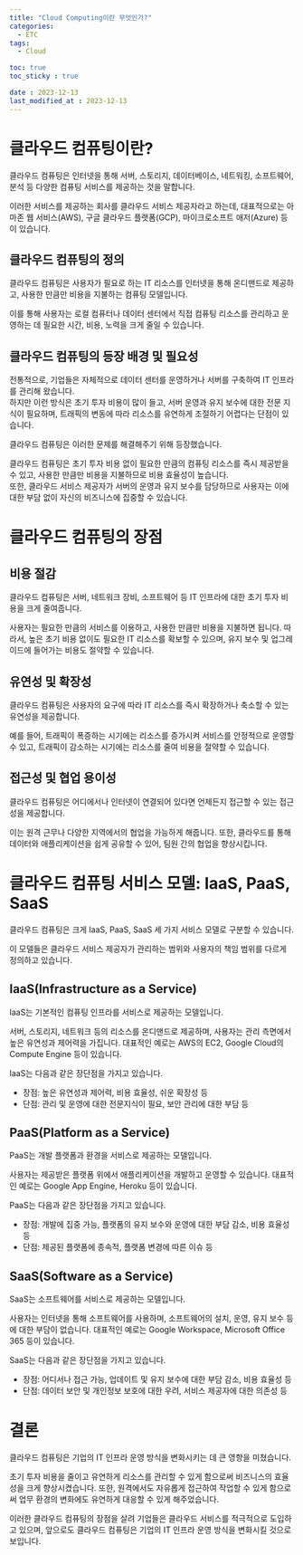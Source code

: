```yaml
---
title: "Cloud Computing이란 무엇인가?"
categories:
  - ETC
tags:
  - Cloud

toc: true
toc_sticky : true

date : 2023-12-13
last_modified_at : 2023-12-13
---
```



# 클라우드 컴퓨팅이란?
클라우드 컴퓨팅은 인터넷을 통해 서버, 스토리지, 데이터베이스, 네트워킹, 소프트웨어, 분석 등 다양한 컴퓨팅 서비스를 제공하는 것을 말합니다.  

이러한 서비스를 제공하는 회사를 클라우드 서비스 제공자라고 하는데, 대표적으로는 아마존 웹 서비스(AWS), 구글 클라우드 플랫폼(GCP), 마이크로소프트 애저(Azure) 등이 있습니다.

## 클라우드 컴퓨팅의 정의
클라우드 컴퓨팅은 사용자가 필요로 하는 IT 리소스를 인터넷을 통해 온디맨드로 제공하고, 사용한 만큼만 비용을 지불하는 컴퓨팅 모델입니다.  

이를 통해 사용자는 로컬 컴퓨터나 데이터 센터에서 직접 컴퓨팅 리소스를 관리하고 운영하는 데 필요한 시간, 비용, 노력을 크게 줄일 수 있습니다.

## 클라우드 컴퓨팅의 등장 배경 및 필요성
전통적으로, 기업들은 자체적으로 데이터 센터를 운영하거나 서버를 구축하여 IT 인프라를 관리해 왔습니다.  
하지만 이런 방식은 초기 투자 비용이 많이 들고, 서버 운영과 유지 보수에 대한 전문 지식이 필요하며, 트래픽의 변동에 따라 리소스를 유연하게 조절하기 어렵다는 단점이 있습니다.  

클라우드 컴퓨팅은 이러한 문제를 해결해주기 위해 등장했습니다.  

클라우드 컴퓨팅은 초기 투자 비용 없이 필요한 만큼의 컴퓨팅 리소스를 즉시 제공받을 수 있고, 사용한 만큼만 비용을 지불하므로 비용 효율성이 높습니다.  
또한, 클라우드 서비스 제공자가 서버의 운영과 유지 보수를 담당하므로 사용자는 이에 대한 부담 없이 자신의 비즈니스에 집중할 수 있습니다.

# 클라우드 컴퓨팅의 장점

## 비용 절감
클라우드 컴퓨팅은 서버, 네트워크 장비, 소프트웨어 등 IT 인프라에 대한 초기 투자 비용을 크게 줄여줍니다.  

사용자는 필요한 만큼의 서비스를 이용하고, 사용한 만큼만 비용을 지불하면 됩니다. 따라서, 높은 초기 비용 없이도 필요한 IT 리소스를 확보할 수 있으며, 유지 보수 및 업그레이드에 들어가는 비용도 절약할 수 있습니다.

## 유연성 및 확장성
클라우드 컴퓨팅은 사용자의 요구에 따라 IT 리소스를 즉시 확장하거나 축소할 수 있는 유연성을 제공합니다.  

예를 들어, 트래픽이 폭증하는 시기에는 리소스를 증가시켜 서비스를 안정적으로 운영할 수 있고, 트래픽이 감소하는 시기에는 리소스를 줄여 비용을 절약할 수 있습니다.

## 접근성 및 협업 용이성
클라우드 컴퓨팅은 어디에서나 인터넷이 연결되어 있다면 언제든지 접근할 수 있는 접근성을 제공합니다.  

이는 원격 근무나 다양한 지역에서의 협업을 가능하게 해줍니다. 또한, 클라우드를 통해 데이터와 애플리케이션을 쉽게 공유할 수 있어, 팀원 간의 협업을 향상시킵니다.


# 클라우드 컴퓨팅 서비스 모델: IaaS, PaaS, SaaS

클라우드 컴퓨팅은 크게 IaaS, PaaS, SaaS 세 가지 서비스 모델로 구분할 수 있습니다.  

이 모델들은 클라우드 서비스 제공자가 관리하는 범위와 사용자의 책임 범위를 다르게 정의하고 있습니다.

## IaaS(Infrastructure as a Service)
IaaS는 기본적인 컴퓨팅 인프라를 서비스로 제공하는 모델입니다.  

서버, 스토리지, 네트워크 등의 리소스를 온디맨드로 제공하며, 사용자는 관리 측면에서 높은 유연성과 제어력을 가집니다. 대표적인 예로는 AWS의 EC2, Google Cloud의 Compute Engine 등이 있습니다.

IaaS는 다음과 같은 장단점을 가지고 있습니다.
- 장점: 높은 유연성과 제어력, 비용 효율성, 쉬운 확장성 등
- 단점: 관리 및 운영에 대한 전문지식이 필요, 보안 관리에 대한 부담 등

## PaaS(Platform as a Service)
PaaS는 개발 플랫폼과 환경을 서비스로 제공하는 모델입니다.  

사용자는 제공받은 플랫폼 위에서 애플리케이션을 개발하고 운영할 수 있습니다. 대표적인 예로는 Google App Engine, Heroku 등이 있습니다.

PaaS는 다음과 같은 장단점을 가지고 있습니다.
- 장점: 개발에 집중 가능, 플랫폼의 유지 보수와 운영에 대한 부담 감소, 비용 효율성 등
- 단점: 제공된 플랫폼에 종속적, 플랫폼 변경에 따른 이슈 등

## SaaS(Software as a Service)
SaaS는 소프트웨어를 서비스로 제공하는 모델입니다.  

사용자는 인터넷을 통해 소프트웨어를 사용하며, 소프트웨어의 설치, 운영, 유지 보수 등에 대한 부담이 없습니다. 대표적인 예로는 Google Workspace, Microsoft Office 365 등이 있습니다.

SaaS는 다음과 같은 장단점을 가지고 있습니다.
- 장점: 어디서나 접근 가능, 업데이트 및 유지 보수에 대한 부담 감소, 비용 효율성 등
- 단점: 데이터 보안 및 개인정보 보호에 대한 우려, 서비스 제공자에 대한 의존성 등

# 결론

클라우드 컴퓨팅은 기업의 IT 인프라 운영 방식을 변화시키는 데 큰 영향을 미쳤습니다. 

초기 투자 비용을 줄이고 유연하게 리소스를 관리할 수 있게 함으로써 비즈니스의 효율성을 크게 향상시켰습니다.
또한, 원격에서도 자유롭게 접근하여 작업할 수 있게 함으로써 업무 환경의 변화에도 유연하게 대응할 수 있게 해주었습니다.

이러한 클라우드 컴퓨팅의 장점을 살려 기업들은 클라우드 서비스를 적극적으로 도입하고 있으며, 앞으로도 클라우드 컴퓨팅은 기업의 IT 인프라 운영 방식을 변화시킬 것으로 보입니다.